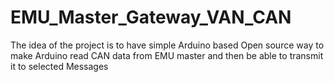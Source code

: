 # EMU_Master_Gateway_VAN_CAN
The idea of the project is to have simple Arduino based Open source way to make Arduino read CAN data from EMU master and then be able to transmit it to selected Messages
